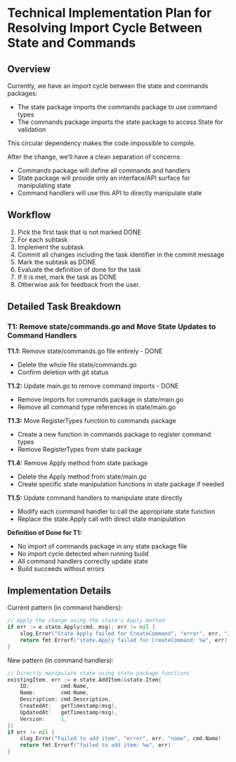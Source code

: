 # Technical Implementation Plan for Resolving Import Cycle Between State and Commands

## Overview

Currently, we have an import cycle between the state and commands packages:
- The state package imports the commands package to use command types
- The commands package imports the state package to access State for validation

This circular dependency makes the code impossible to compile.

After the change, we'll have a clean separation of concerns:
- Commands package will define all commands and handlers
- State package will provide only an interface/API surface for manipulating state
- Command handlers will use this API to directly manipulate state

## Workflow

1. Pick the first task that is not marked DONE
2. For each subtask
3. Implement the subtask
4. Commit all changes including the task identifier in the commit message
5. Mark the subtask as DONE
6. Evaluate the definition of done for the task
7. If it is met, mark the task as DONE
8. Otherwise ask for feedback from the user.

## Detailed Task Breakdown

### T1: Remove state/commands.go and Move State Updates to Command Handlers

**T1.1:** Remove state/commands.go file entirely - DONE

- Delete the whole file state/commands.go
- Confirm deletion with git status

**T1.2:** Update main.go to remove command imports - DONE

- Remove imports for commands package in state/main.go
- Remove all command type references in state/main.go

**T1.3:** Move RegisterTypes function to commands package

- Create a new function in commands package to register command types
- Remove RegisterTypes from state package

**T1.4:** Remove Apply method from state package

- Delete the Apply method from state/main.go
- Create specific state manipulation functions in state package if needed

**T1.5:** Update command handlers to manipulate state directly

- Modify each command handler to call the appropriate state function
- Replace the state.Apply call with direct state manipulation

**Definition of Done for T1:**

- No import of commands package in any state package file
- No import cycle detected when running build
- All command handlers correctly update state
- Build succeeds without errors

## Implementation Details

Current pattern (in command handlers):
```go
// Apply the change using the state's Apply method
if err := e.state.Apply(cmd, msg); err != nil {
    slog.Error("State Apply failed for CreateCommand", "error", err, "id", cmd.ID)
    return fmt.Errorf("state.Apply failed for CreateCommand: %w", err)
}
```

New pattern (in command handlers):
```go
// Directly manipulate state using state package functions
existingItem, err := e.state.AddItem(&state.Item{
    ID:          cmd.Name,
    Name:        cmd.Name,
    Description: cmd.Description,
    CreatedAt:   getTimestamp(msg),
    UpdatedAt:   getTimestamp(msg),
    Version:     1,
})
if err != nil {
    slog.Error("Failed to add item", "error", err, "name", cmd.Name)
    return fmt.Errorf("failed to add item: %w", err)
}
```
